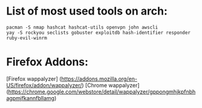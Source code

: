 # List of most used tools on arch:

```shell
pacman -S nmap hashcat hashcat-utils openvpn john awscli
yay -S rockyou seclists gobuster exploitdb hash-identifier responder ruby-evil-winrm
```


# Firefox Addons:

[Firefox wappalyzer] (https://addons.mozilla.org/en-US/firefox/addon/wappalyzer/) 
[Chrome wappalyzer] (https://chrome.google.com/webstore/detail/wappalyzer/gppongmhjkpfnbhagpmjfkannfbllamg)


